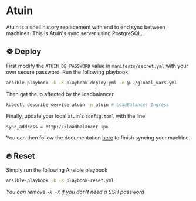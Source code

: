 # Atuin
Atuin is a shell history replacement with end to end sync between machines. This is Atuin's sync server using PostgreSQL.

## ☸️ Deploy

First modify the `ATUIN_DB_PASSWORD` value in `manifests/secret.yml` with your own secure password. Run the following playbook
```sh
ansible-playbook -k -K playbook-deploy.yml -e @../global_vars.yml
```
Then get the ip affected by the loadbalancer
```sh
kubectl describe service atuin -n atuin # LoadBalancer Ingress
```
Finally, update your local atuin's `config.toml` with the line
```
sync_address = http://<loadbalancer ip>
```
You can then follow the documentation [here](https://docs.atuin.sh/guide/sync/) to finish syncing your machine.

## 🔥 Reset

Simply run the following Ansible playbook
```sh
ansible-playbook -k -K playbook-reset.yml
```
_You can remove `-k -K` if you don't need a SSH password_
